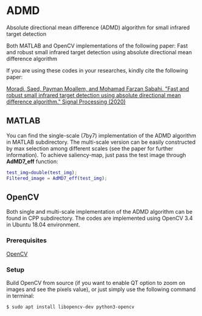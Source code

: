 # ADMD
Absolute directional mean difference (ADMD) algorithm for small infrared target detection

Both MATLAB and OpenCV implementations of the following paper:
Fast and robust small infrared target detection using absolute directional mean difference algorithm

If you are using these codes in your researches, kindly cite the following paper:

[Moradi, Saed, Payman Moallem, and Mohamad Farzan Sabahi. "Fast and robust small infrared target detection using absolute directional mean difference algorithm." Signal Processing (2020)](https://www.sciencedirect.com/science/article/abs/pii/S016516842030270X)

## MATLAB

You can find the single-scale (7by7) implementation of the ADMD algorithm in MATLAB subdirectory. The multi-scale version can be easily constructed by max selection among different scales (see the paper for further information). To achieve saliency-map, just pass the test image through **AdMD7_eff** function:

```matlab
test_img=double(test_img);
Filtered_image = AdMD7_eff(test_img);
```

## OpenCV

Both single and multi-scale implementation of the ADMD algorithm can be found in CPP subdirectory. 
The codes are implemented using OpenCV 3.4 in Ubuntu 18.04 environment. 

### Prerequisites
[OpenCV](http://opencv.org/)

### Setup
Build OpenCV from source (if you want to enable QT option to zoom on images and see the pixels value), or just simply use the following command in terminal:

```shell
$ sudo apt install libopencv-dev python3-opencv
```






